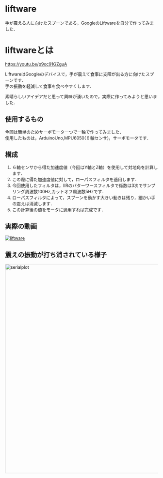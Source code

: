 # liftware  
手が震える人に向けたスプーンである，GoogleのLiftwareを自分で作ってみました．  

# liftwareとは  
https://youtu.be/p9oc91GZguA  

LiftwareはGoogleのデバイスで，手が震えて食事に支障が出る方に向けたスプーンです．  
手の振動を軽減して食事を食べやすくします．  

素晴らしいアイデアだと思って興味が湧いたので，実際に作ってみようと思いました．  

## 使用するもの  
今回は簡単のためサーボモータ一つで一軸で作ってみました．  
使用したものは，ArduinoUno,MPU6050(６軸センサ)，サーボモータです．  

## 構成  
1. ６軸センサから得た加速度値（今回はY軸とZ軸）を使用して対地角を計算します．  
2. この際に得た加速度値に対して，ローパスフィルタを適用します．  
3. 今回使用したフィルタは，IIRのバターワースフィルタで係数は3次でサンプリング周波数100Hz,カットオフ周波数5Hzです．  
4. ローパスフィルタによって，スプーンを動かす大きい動きは残り，細かい手の震えは消滅します．  
5. この計算後の値をモータに適用すれば完成です．  

## 実際の動画  

[![liftware](http://img.youtube.com/vi/6sHJKby-OgM/default.jpg)](https://youtu.be/6sHJKby-OgM)

## 震えの振動が打ち消されている様子  
<img width="691" alt="serialplot" src="https://user-images.githubusercontent.com/29916489/71187904-5a77f700-22c3-11ea-80fb-a17e7e9bfcb9.png">